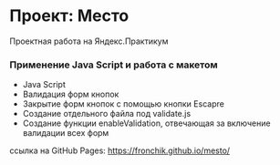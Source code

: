 # Проект: Место

Проектная работа на Яндекс.Практикум

### Применение Java Script и работа с макетом

- Java Script
- Валидация форм кнопок
- Закрытие форм кнопок с помощью кнопки Escapre
- Создание отдельного файла под validate.js
- Создание функции enableValidation, отвечающая за включение валидации всех форм

ссылка на GitHub Pages: https://fronchik.github.io/mesto/
